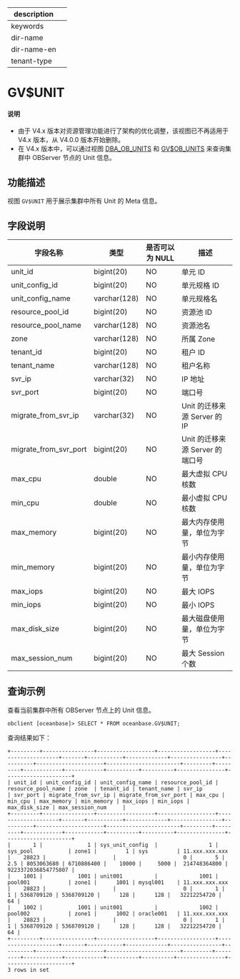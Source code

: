 |description||
|---|---|
|keywords||
|dir-name||
|dir-name-en||
|tenant-type||

# GV$UNIT

<main id="notice" type='explain'>
<h4>说明</h4>
<ul>
<li>由于 V4.x 版本对资源管理功能进行了架构的优化调整，该视图已不再适用于 V4.x 版本，从 V4.0.0 版本开始删除。</li>
<li>在 V4.x 版本中，可以通过视图 <a href="../200.dictionary-view-of-sys-tenant/6100.oceanbase-dba_ob_units-of-sys-tenant.md">DBA_OB_UNITS</a> 和 <a href="1300.gv-ob_units-of-sys-tenant.md">GV$OB_UNITS</a> 来查询集群中 OBServer 节点的 Unit 信息。</li>
</ul>
</ul>
</main>

## 功能描述

视图 `GV$UNIT` 用于展示集群中所有 Unit 的 Meta 信息。

## 字段说明

|       **字段名称**        |    **类型**    | **是否可以为 NULL** |         **描述**         |
|-----------------------|--------------|----------------|------------------------|
| unit_id               | bigint(20)   | NO             | 单元 ID                  |
| unit_config_id        | bigint(20)   | NO             | 单元规格 ID                |
| unit_config_name      | varchar(128) | NO             | 单元规格名                  |
| resource_pool_id      | bigint(20)   | NO             | 资源池 ID                 |
| resource_pool_name    | varchar(128) | NO             | 资源池名                   |
| zone                  | varchar(128) | NO             | 所属 Zone                |
| tenant_id             | bigint(20)   | NO             | 租户 ID                  |
| tenant_name           | varchar(128) | NO             | 租户名称                   |
| svr_ip                | varchar(32)  | NO             | IP 地址                  |
| svr_port              | bigint(20)   | NO             | 端口号                     |
| migrate_from_svr_ip   | varchar(32)  | NO             | Unit 的迁移来源 Server 的 IP |
| migrate_from_svr_port | bigint(20)   | NO             | Unit 的迁移来源 Server 的端口号 |
| max_cpu               | double       | NO             | 最大虚拟 CPU 核数            |
| min_cpu               | double       | NO             | 最小虚拟 CPU 核数            |
| max_memory            | bigint(20)   | NO             | 最大内存使用量，单位为字节     |
| min_memory            | bigint(20)   | NO             | 最小内存使用量，单位为字节     |
| max_iops              | bigint(20)   | NO             | 最大 IOPS                |
| min_iops              | bigint(20)   | NO             | 最小 IOPS                |
| max_disk_size         | bigint(20)   | NO             | 最大磁盘使用量，单位为字节    |
| max_session_num       | bigint(20)   | NO             | 最大 Session 个数          |

## 查询示例

查看当前集群中所有 OBServer 节点上的 Unit 信息。

```shell
obclient [oceanbase]> SELECT * FROM oceanbase.GV$UNIT;
```

查询结果如下：

```shell
+---------+----------------+------------------+------------------+--------------------+-------+-----------+-------------+----------------+----------+---------------------+-----------------------+---------+---------+------------+------------+----------+----------+---------------+---------------------+
| unit_id | unit_config_id | unit_config_name | resource_pool_id | resource_pool_name | zone  | tenant_id | tenant_name | svr_ip         | svr_port | migrate_from_svr_ip | migrate_from_svr_port | max_cpu | min_cpu | max_memory | min_memory | max_iops | min_iops | max_disk_size | max_session_num     |
+---------+----------------+------------------+------------------+--------------------+-------+-----------+-------------+----------------+----------+---------------------+-----------------------+---------+---------+------------+------------+----------+----------+---------------+---------------------+
|       1 |              1 | sys_unit_config  |                1 | sys_pool           | zone1 |         1 | sys         | 11.xxx.xxx.xxx |    28823 |                     |                     0 |       5 |     2.5 | 8053063680 | 6710886400 |    10000 |     5000 |  214748364800 | 9223372036854775807 |
|    1001 |           1001 | unit001          |             1001 | pool001            | zone1 |      1001 | mysql001    | 11.xxx.xxx.xxx |    28823 |                     |                     0 |       1 |       1 | 5368709120 | 5368709120 |      128 |      128 |   32212254720 |                  64 |
|    1002 |           1001 | unit001          |             1002 | pool002            | zone1 |      1002 | oracle001   | 11.xxx.xxx.xxx |    28823 |                     |                     0 |       1 |       1 | 5368709120 | 5368709120 |      128 |      128 |   32212254720 |                  64 |
+---------+----------------+------------------+------------------+--------------------+-------+-----------+-------------+----------------+----------+---------------------+-----------------------+---------+---------+------------+------------+----------+----------+---------------+---------------------+
3 rows in set
```


